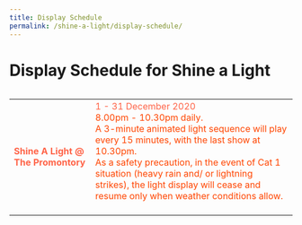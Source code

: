 ```yaml
---
title: Display Schedule
permalink: /shine-a-light/display-schedule/
---
```


# Display Schedule for Shine a Light

<table class="table-v">
<table style="width:100%">
    <tr>
    <td>
     <font color="tomato"><b>Shine A Light @ The Promontory</b></font>
     <br>
    </td>
    <td>
      <font color="tomato">1 - 31 December 2020</font>
      <font color="orangered"><br>8.00pm - 10.30pm daily.<br>A 3-minute animated light sequence will play every 15 minutes, with the last show at 10.30pm.</font>
      <font color="orangered"><br>As a safety precaution, in the event of Cat 1 situation (heavy rain and/ or lightning strikes), the light display will cease and resume only when weather conditions allow.</font>  
      <br> 
      <br>
<tr>


